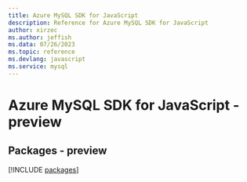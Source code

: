 ```yaml
---
title: Azure MySQL SDK for JavaScript
description: Reference for Azure MySQL SDK for JavaScript
author: xirzec
ms.author: jeffish
ms.data: 07/26/2023
ms.topic: reference
ms.devlang: javascript
ms.service: mysql
---
```

# Azure MySQL SDK for JavaScript - preview
## Packages - preview
[!INCLUDE [packages](mysql-index.md)]